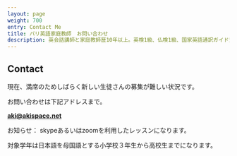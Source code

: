 ```yaml
---
layout: page
weight: 700
entry: Contact Me
title: パリ英語家庭教師　お問い合わせ
description: 英会話講師と家庭教師歴10年以上。英検1級、仏検1級、国家英語通訳ガイド資格など保持。各生徒さんのレベルに合わせて丁寧に英語を教えます。
---
```


## Contact

現在、満席のためしばらく新しい生徒さんの募集が難しい状況です。

お問い合わせは下記アドレスまで。

**[aki@akispace.net](mailto:aki@akispace.net)**

お知らせ：
skypeあるいはzoomを利用したレッスンになります。

対象学年は日本語を母国語とする小学校３年生から高校生までになります。
